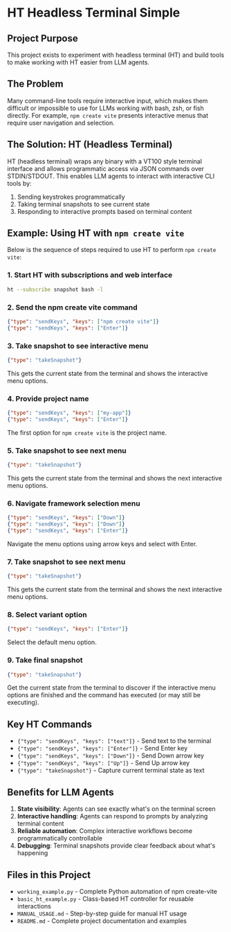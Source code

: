 # HT Headless Terminal Simple

## Project Purpose

This project exists to experiment with headless terminal (HT) and build tools to make working with HT easier from LLM agents.

## The Problem

Many command-line tools require interactive input, which makes them difficult or impossible to use for LLMs working with bash, zsh, or fish directly. For example, `npm create vite` presents interactive menus that require user navigation and selection.

## The Solution: HT (Headless Terminal)

HT (headless terminal) wraps any binary with a VT100 style terminal interface and allows programmatic access via JSON commands over STDIN/STDOUT. This enables LLM agents to interact with interactive CLI tools by:

1. Sending keystrokes programmatically
2. Taking terminal snapshots to see current state
3. Responding to interactive prompts based on terminal content

## Example: Using HT with `npm create vite`

Below is the sequence of steps required to use HT to perform `npm create vite`:

### 1. Start HT with subscriptions and web interface
```bash
ht --subscribe snapshot bash -l
```

### 2. Send the npm create vite command
```json
{"type": "sendKeys", "keys": ["npm create vite"]}
{"type": "sendKeys", "keys": ["Enter"]}
```

### 3. Take snapshot to see interactive menu
```json
{"type": "takeSnapshot"}
```
This gets the current state from the terminal and shows the interactive menu options.

### 4. Provide project name
```json
{"type": "sendKeys", "keys": ["my-app"]}
{"type": "sendKeys", "keys": ["Enter"]}
```
The first option for `npm create vite` is the project name.

### 5. Take snapshot to see next menu
```json
{"type": "takeSnapshot"}
```
This gets the current state from the terminal and shows the next interactive menu options.

### 6. Navigate framework selection menu
```json
{"type": "sendKeys", "keys": ["Down"]}
{"type": "sendKeys", "keys": ["Down"]}
{"type": "sendKeys", "keys": ["Enter"]}
```
Navigate the menu options using arrow keys and select with Enter.

### 7. Take snapshot to see next menu
```json
{"type": "takeSnapshot"}
```
This gets the current state from the terminal and shows the next interactive menu options.

### 8. Select variant option
```json
{"type": "sendKeys", "keys": ["Enter"]}
```
Select the default menu option.

### 9. Take final snapshot
```json
{"type": "takeSnapshot"}
```
Get the current state from the terminal to discover if the interactive menu options are finished and the command has executed (or may still be executing).

## Key HT Commands

- `{"type": "sendKeys", "keys": ["text"]}` - Send text to the terminal
- `{"type": "sendKeys", "keys": ["Enter"]}` - Send Enter key
- `{"type": "sendKeys", "keys": ["Down"]}` - Send Down arrow key
- `{"type": "sendKeys", "keys": ["Up"]}` - Send Up arrow key
- `{"type": "takeSnapshot"}` - Capture current terminal state as text

## Benefits for LLM Agents

1. **State visibility**: Agents can see exactly what's on the terminal screen
2. **Interactive handling**: Agents can respond to prompts by analyzing terminal content
3. **Reliable automation**: Complex interactive workflows become programmatically controllable
4. **Debugging**: Terminal snapshots provide clear feedback about what's happening

## Files in this Project

- `working_example.py` - Complete Python automation of npm create-vite
- `basic_ht_example.py` - Class-based HT controller for reusable interactions
- `MANUAL_USAGE.md` - Step-by-step guide for manual HT usage
- `README.md` - Complete project documentation and examples